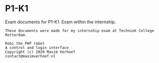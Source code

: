# P1-K1
Exam documents for P1-K1. Exam within the internship.

	These documents were made for my internship exam at Techniek College Rotterdam.

	Robi the PHP robot
	A control and login interface
	Copyright (c) 2020 Maxim Verhoef
	contact@maximverhoef.nl
